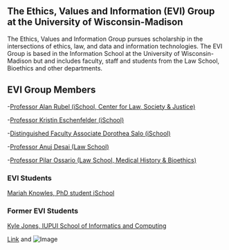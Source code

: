 ## The Ethics, Values and Information (EVI) Group at the University of Wisconsin-Madison

The Ethics, Values and Information Group pursues scholarship in the intersections of ethics, law, and data and information technologies.
The EVI Group is based in the Information School at the University of Wisconsin-Madison but and includes faculty, staff and students from the Law School, Bioethics and other departments. 

## EVI Group Members

-[Professor Alan Rubel (iSchool, Center for Law, Society & Justice)](https://ischool.wisc.edu/blog/staff/rubel-alan/)

-[Professor Kristin Eschenfelder (iSchool)](https://ischool.wisc.edu/blog/staff/eschenfelder-kristin-r/)

-[Distinguished Faculty Associate Dorothea Salo (iSchool)](https://ischool.wisc.edu/blog/staff/salo-dorothea/)

-[Professor Anuj Desai (Law School)](https://ischool.wisc.edu/blog/staff/desai-anuj/)

-[Professor Pilar Ossario (Law School, Medical History & Bioethics)](https://secure.law.wisc.edu/profiles/pnossorio@wisc.edu)

### EVI Students

[Mariah Knowles, PhD student iSchool](https://ischool.wisc.edu/blog/staff/knowles-mariah/)


### Former EVI Students
[Kyle Jones, IUPUI School of Informatics and Computing](https://soic.iupui.edu/people/kyle-jones/)


[Link](url) and ![Image](src)

